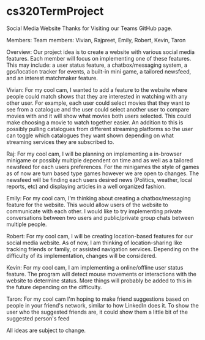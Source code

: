 # cs320TermProject
Social Media Website
Thanks for Visiting our Teams GitHub page.

Members: Team members: Vivian, Rajpreet, Emily, Robert, Kevin, Taron

Overview: Our project idea is to create a website with various social media features. Each member will focus on implementing one of these features. This may include: a user status feature, a chatbox/messaging system, a gps/location tracker for events, a built-in mini game, a tailored newsfeed, and an interest matchmaker feature.

Vivian: For my cool cam, I wanted to add a feature to the website where people could match shows that they are interested in watching with any other user. For example, each user could select movies that they want to see from a catalogue and the user could select another user to compare movies with and it will show what movies both users selected. This could make choosing a movie to watch together easier. An addition to this is possibly pulling catalogues from different streaming platforms so the user can toggle which catalogues they want shown depending on what streaming services they are subscribed to.

Raj: For my cool cam, I will be planning on implementing a in-browser minigame or possibly multiple dependent on time and as well as a tailored newsfeed for each users preferences. For the minigames the style of games as of now are turn based type games however we are open to changes. The newsfeed will be finding each users desired news (Politics, weather, local reports, etc) and displaying articles in a well organized fashion.

Emily: For my cool cam, I’m thinking about creating a chatbox/messaging feature for the website. This would allow users of the website to communicate with each other. I would like to try implementing private conversations between two users and public/private group chats between multiple people.

Robert: For my cool cam, I will be creating location-based features for our social media website. As of now, I am thinking of location-sharing like tracking friends or family, or assisted navigation services. Depending on the difficulty of its implementation, changes will be considered.

Kevin: For my cool cam, I am implementing a online/offline user status feature. The program will detect mouse movements or interactions with the website to determine status. More things will probably be added to this in the future depending on the difficulty.

Taron: For my cool cam I'm hoping to make friend suggestions based on people in your friend's network, similar to how LinkedIn does it. To show the user who the suggested friends are, it could show them a little bit of the suggested person's feed

All ideas are subject to change. 
